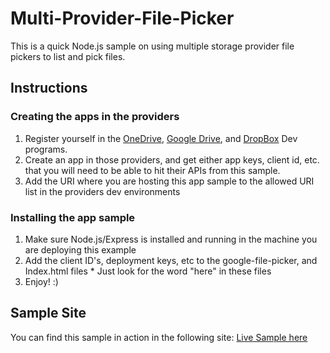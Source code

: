 # Multi-Provider-File-Picker
This is a quick Node.js sample on using multiple storage provider file pickers to list and pick files. 

## Instructions
### Creating the apps in the providers
1. Register yourself in the [OneDrive](https://dev.onedrive.com/index.htm), [Google Drive](https://developers.google.com/drive/), and [DropBox](https://www.dropbox.com/developers) Dev programs. 
2. Create an app in those providers, and get either app keys, client id, etc. that you will need to be able to hit their APIs from this sample. 
3. Add the URI where you are hosting this app sample to the allowed URI list in the providers dev environments   

### Installing the app sample
1. Make sure Node.js/Express is installed and running in the machine you are deploying this example
2. Add the client ID's, deployment keys, etc to the google-file-picker, and Index.html files
        * Just look for the word "here" in these files
3. Enjoy! :) 

## Sample Site
You can find this sample in action in the following site: [Live Sample here](http://multi-provider-file-picker.azurewebsites.net/)

